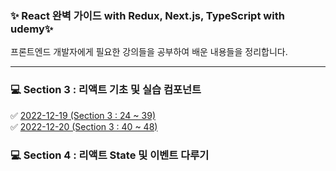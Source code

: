 ### ✨ React 완벽 가이드 with Redux, Next.js, TypeScript with udemy✨
프론트엔드 개발자에게 필요한 강의들을 공부하여 배운 내용들을 정리합니다.
<hr/>

### 💻 Section 3 : 리액트 기초 및 실습 컴포넌트
✅ <a href='https://github.com/taecongs/personal_study/tree/main/react/221219/react-complete-guide'>2022-12-19 (Section 3 : 24 ~ 39)</a> <br/>
✅ <a href='https://github.com/taecongs/personal_study/tree/main/react/221220/react-complete-guide'>2022-12-20 (Section 3 : 40 ~ 48)</a> <br/>

### 💻 Section 4 : 리액트 State 및 이벤트 다루기